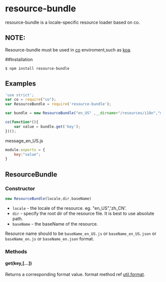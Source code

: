 resource-bundle
===============

resource-bundle is a locale-specific resource loader based on co.

## NOTE:
Resource-bundle must be used in [co](https://github.com/visionmedia/co) enviroment,such as [koa](https://github.com/koajs/koa).


##Installation
```
$ npm install resource-bundle
```

## Examples
```js
'use strict';
var co = require("co");
var ResourceBundle = require('resource-bundle');

var bundle = new ResourceBundle("en_US" ,__dirname+"/resources/i18n","message");

co(function*(){
	var value = bundle.get('key');
})();

```
message_en_US.js
```javascript
module.exports = {
	key:"value";
}

```

## ResourceBundle
### Constructor
```js
new ResourceBundle(locale,dir,baseName)
```
- `locale` - the locale of the resource. eg. "en_US",'zh_CN'.
- `dir` - specify the root dir of the resource file. It is best to use absolute path.
- `baseName` - the baseName of the resource.

Resource name should to be `baseName_en_US.js` or `baseName_en_US.json` or `baseName_en.js` or `baseName_en.json` format.

### Methods

#### get(key,[...])
Returns a corresponding format value. format method ref [util.format](http://nodejs.org/api/util.html#util_util_format_format).

